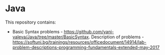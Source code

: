 # Java

This repository contains:

- Basic Syntax problems - https://github.com/yani-valeva/Java/tree/master/BasicSyntax.
Description of problems - https://softuni.bg/trainings/resources/officedocument/14914/lab-problem-descriptions-programming-fundamentals-extended-may-2017
